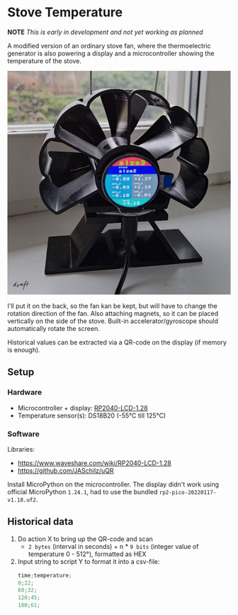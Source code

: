 # Stove Temperature
**NOTE** *This is early in development and not yet working as planned*

A modified version of an ordinary stove fan, where the thermoelectric generator
is also powering a display and a microcontroller showing the temperature of the
stove.

![draft](doc/draft.jpg "Draft")

I'll put it on the back, so the fan kan be kept, but will have to change the rotation direction of the fan. Also attaching magnets, so it can be placed vertically on the side of the stove. Built-in accelerator/gyroscope should automatically rotate the screen.

Historical values can be extracted via a QR-code on the display
(if memory is enough).

## Setup

### Hardware
* Microcontroller + display: [RP2040-LCD-1.28](https://www.waveshare.com/wiki/RP2040-LCD-1.28)
* Temperature sensor(s): DS18B20 (-55°C till 125°C)

### Software
Libraries:
* https://www.waveshare.com/wiki/RP2040-LCD-1.28
* https://github.com/JASchilz/uQR

Install MicroPython on the microcontroller. The display didn't work using official MicroPython `1.24.1`, had to
use the bundled `rp2-pico-20220117-v1.18.uf2`.

## Historical data
1. Do action X to bring up the QR-code and scan
	* `2 bytes` (interval in seconds) + n * `9 bits` (integer value of temperature 0 - 512&deg;), formatted as HEX
2. Input string to script Y to format it into a csv-file:
	```cs
	time;temperature;
	0;22;
	60;32;
	120;45;
	180;61;
	```
